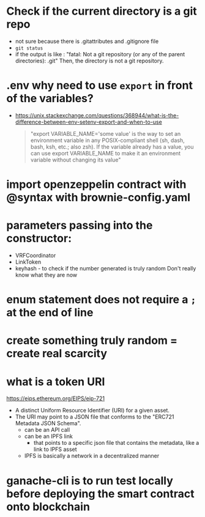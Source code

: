 # Check if the current directory is a git repo

- not sure because there is .gitattributes and .gitignore file
- `git status`
- if the output is like :
  "fatal: Not a git repository (or any of the parent directories): .git"
  Then, the directory is not a git repository.

# .env why need to use `export` in front of the variables?

- https://unix.stackexchange.com/questions/368944/what-is-the-difference-between-env-setenv-export-and-when-to-use
  > "export VARIABLE_NAME='some value' is the way to set an environment variable in any POSIX-compliant shell (sh, dash, bash, ksh, etc.; also zsh). If the variable already has a value, you can use export VARIABLE_NAME to make it an environment variable without changing its value"

# import openzeppelin contract with @syntax with brownie-config.yaml

# parameters passing into the constructor:

- VRFCoordinator
- LinkToken
- keyhash - to check if the number generated is truly random
  Don't really know what they are now

# enum statement does not require a `;` at the end of line

# create something truly random = create real scarcity

# what is a token URI
https://eips.ethereum.org/EIPS/eip-721
- A distinct Uniform Resource Identifier (URI) for a given asset.
- The URI may point to a JSON file that conforms to the "ERC721 Metadata JSON Schema".
  - can be an API call
  - can be an IPFS link
    - that points to a specific json file that contains the metadata, like a link to IPFS asset
  - IPFS is basically a network in a decentralized manner

# ganache-cli is to run test locally before deploying the smart contract onto blockchain